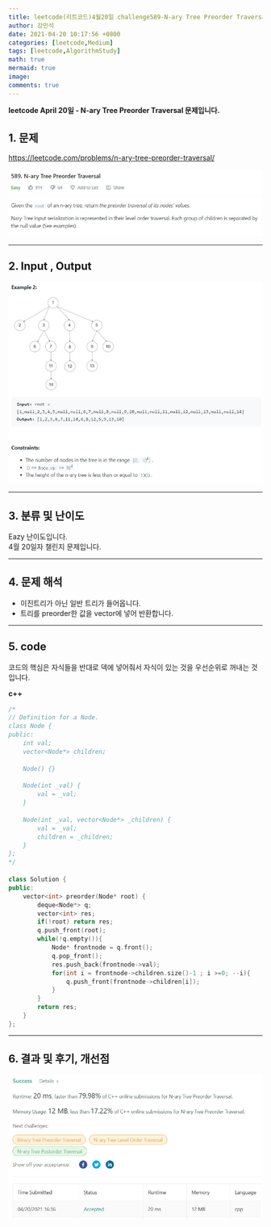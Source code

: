 ```yaml
---
title: leetcode(리트코드)4월20일 challenge589-N-ary Tree Preorder Traversal
author: 강민석
date: 2021-04-20 10:17:56 +0800
categories: [leetcode,Medium]
tags: [leetcode,AlgorithmStudy]
math: true
mermaid: true
image: 
comments: true
---
```


**leetcode April 20일 - N-ary Tree Preorder Traversal 문제입니다.**

## 1. 문제
<https://leetcode.com/problems/n-ary-tree-preorder-traversal/>  

![](/assets/img/sample/leetcode/589/Problem.JPG)  

-----  

## 2. Input , Output

![](/assets/img/sample/leetcode/589/input.JPG)  


-----  

## 3. 분류 및 난이도

Eazy 난이도입니다.  
4월 20일자 챌린지 문제입니다. 

-----  

## 4. 문제 해석

- 이진트리가 아닌 일반 트리가 들어옵니다.
- 트리를 preorder한 값을 vector에 넣어 반환합니다.




-----  

## 5. code

코드의 핵심은 자식들을 반대로 덱에 넣어줘서 자식이 있는 것을 우선순위로 꺼내는 것입니다.

**c++**

```c++
/*
// Definition for a Node.
class Node {
public:
    int val;
    vector<Node*> children;

    Node() {}

    Node(int _val) {
        val = _val;
    }

    Node(int _val, vector<Node*> _children) {
        val = _val;
        children = _children;
    }
};
*/

class Solution {
public:
    vector<int> preorder(Node* root) {
        deque<Node*> q;
        vector<int> res;
        if(!root) return res;
        q.push_front(root);
        while(!q.empty()){
            Node* frontnode = q.front();
            q.pop_front();
            res.push_back(frontnode->val);
            for(int i = frontnode->children.size()-1 ; i >=0; --i){
                q.push_front(frontnode->children[i]);
            }
        }
        return res;
    }
};
```


-----

## 6. 결과 및 후기, 개선점

![](/assets/img/sample/leetcode/589/result.JPG)  




